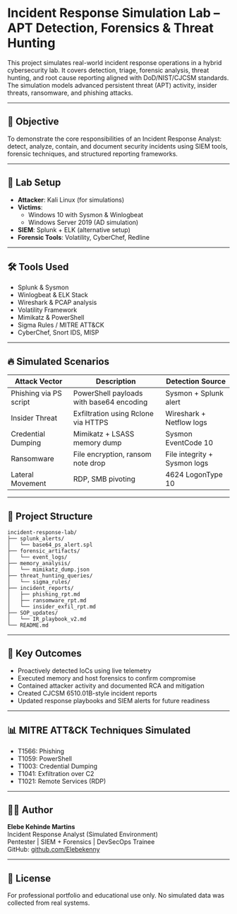# Incident Response Simulation Lab – APT Detection, Forensics & Threat Hunting

This project simulates real-world incident response operations in a hybrid cybersecurity lab. It covers detection, triage, forensic analysis, threat hunting, and root cause reporting aligned with DoD/NIST/CJCSM standards. The simulation models advanced persistent threat (APT) activity, insider threats, ransomware, and phishing attacks.

---

## 🎯 Objective

To demonstrate the core responsibilities of an Incident Response Analyst: detect, analyze, contain, and document security incidents using SIEM tools, forensic techniques, and structured reporting frameworks.

---

## 🧱 Lab Setup

- **Attacker**: Kali Linux (for simulations)
- **Victims**:
  - Windows 10 with Sysmon & Winlogbeat
  - Windows Server 2019 (AD simulation)
- **SIEM**: Splunk + ELK (alternative setup)
- **Forensic Tools**: Volatility, CyberChef, Redline

---

## 🛠️ Tools Used

- Splunk & Sysmon
- Winlogbeat & ELK Stack
- Wireshark & PCAP analysis
- Volatility Framework
- Mimikatz & PowerShell
- Sigma Rules / MITRE ATT&CK
- CyberChef, Snort IDS, MISP

---

## 🔥 Simulated Scenarios

| Attack Vector         | Description                                                | Detection Source             |
|-----------------------|------------------------------------------------------------|------------------------------|
| Phishing via PS script| PowerShell payloads with base64 encoding                   | Sysmon + Splunk alert        |
| Insider Threat        | Exfiltration using Rclone via HTTPS                        | Wireshark + Netflow logs     |
| Credential Dumping    | Mimikatz + LSASS memory dump                               | Sysmon EventCode 10          |
| Ransomware            | File encryption, ransom note drop                          | File integrity + Sysmon logs |
| Lateral Movement      | RDP, SMB pivoting                                          | 4624 LogonType 10            |

---

## 📂 Project Structure

```
incident-response-lab/
├── splunk_alerts/
│   └── base64_ps_alert.spl
├── forensic_artifacts/
│   └── event_logs/
├── memory_analysis/
│   └── mimikatz_dump.json
├── threat_hunting_queries/
│   └── sigma_rules/
├── incident_reports/
│   ├── phishing_rpt.md
│   ├── ransomware_rpt.md
│   └── insider_exfil_rpt.md
├── SOP_updates/
│   └── IR_playbook_v2.md
└── README.md
```

---

## 🧪 Key Outcomes

- Proactively detected IoCs using live telemetry
- Executed memory and host forensics to confirm compromise
- Contained attacker activity and documented RCA and mitigation
- Created CJCSM 6510.01B-style incident reports
- Updated response playbooks and SIEM alerts for future readiness

---

## 📊 MITRE ATT&CK Techniques Simulated

- T1566: Phishing
- T1059: PowerShell
- T1003: Credential Dumping
- T1041: Exfiltration over C2
- T1021: Remote Services (RDP)

---

## 👨‍💻 Author

**Elebe Kehinde Martins**  
Incident Response Analyst (Simulated Environment)  
Pentester | SIEM + Forensics | DevSecOps Trainee  
GitHub: [github.com/Elebekenny](https://github.com/Elebekenny)

---

## 📝 License

For professional portfolio and educational use only. No simulated data was collected from real systems.
